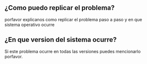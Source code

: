 ## ¿Como puedo replicar el problema?
porfavor explicanos como replicar el problema paso a paso y en que sistema operativo ocurre
## ¿En que version del sistema ocurre?
Si este problema ocurre en todas las versiones puedes mencionarlo porfavor.
